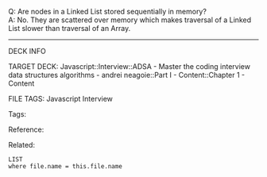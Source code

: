 Q: Are nodes in a Linked List stored sequentially in memory?  
A: No. They are scattered over memory which makes traversal of a Linked List slower than traversal of an Array.
<!--ID: 1690032123897-->

---

DECK INFO

TARGET DECK: Javascript::Interview::ADSA - Master the coding interview data structures algorithms - andrei neagoie::Part I - Content::Chapter 1 - Content

FILE TAGS: Javascript Interview

Tags:

Reference:

Related:

```dataview
LIST
where file.name = this.file.name
```
